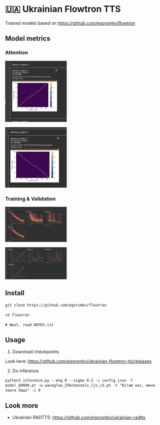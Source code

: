 # 🇺🇦 Ukrainian Flowtron TTS

Trained models based on https://github.com/egorsmkv/flowtron

## Model metrics

### Attention

<a href="https://github.com/egorsmkv/ukrainian-flowtron-tts/blob/main/screenshots/attention_weights_0.jpg"><img src="./screenshots/attention_weights_0.jpg" width="200"></a>

<a href="https://github.com/egorsmkv/ukrainian-flowtron-tts/blob/main/screenshots/attention_weights_1.jpg"><img src="./screenshots/attention_weights_1.jpg" width="200"></a>

### Training & Validation

<a href="https://github.com/egorsmkv/ukrainian-flowtron-tts/blob/main/screenshots/training.jpg"><img src="./screenshots/training.jpg" width="200"></a>

<a href="https://github.com/egorsmkv/ukrainian-flowtron-tts/blob/main/screenshots/validation.jpg"><img src="./screenshots/validation.jpg" width="200"></a>

## Install

```
git clone https://github.com/egorsmkv/flowtron

cd flowtron

# Next, read NOTES.txt
```

## Usage

1) Download checkpoints

Look here: https://github.com/egorsmkv/ukrainian-flowtron-tts/releases

2) Do inference

```
python3 inference.py --eng 0 --sigma 0.5 -c config.json -f model_60000.pt -w waveglow_256channels_ljs_v3.pt -t "Вітаю вас, мене звати Лада" -i 0
```

## Look more

- Ukrainian RADTTS: https://github.com/egorsmkv/ukrainian-radtts

